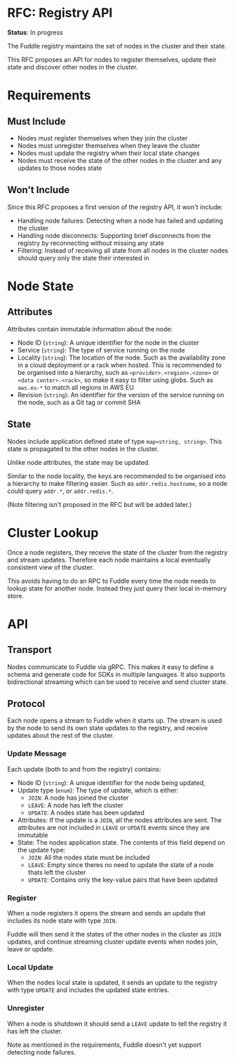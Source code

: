 # RFC: Registry API

**Status**: In progress

The Fuddle registry maintains the set of nodes in the cluster and their state.

This RFC proposes an API for nodes to register themselves, update their state
and discover other nodes in the cluster.

# Requirements

## Must Include
* Nodes must register themselves when they join the cluster
* Nodes must unregister themselves when they leave the cluster
* Nodes must update the registry when their local state changes
* Nodes must receive the state of the other nodes in the cluster and
any updates to those nodes state

## Won't Include
Since this RFC proposes a first version of the registry API, it won't include:
* Handling node failures: Detecting when a node has failed and updating the
cluster
* Handling node disconnects: Supporting brief disconnects from the registry
by reconnecting without missing any state
* Filtering: Instead of receiving all state from all nodes in the cluster nodes
should query only the state their interested in

# Node State

## Attributes
Attributes contain immutable information about the node:
* Node ID (`string`): A unique identifier for the node in the cluster
* Service (`string`): The type of service running on the node
* Locality (`string`): The location of the node. Such as the availability zone
in a cloud deployment or a rack when hosted. This is recommended to be organised
into a hierarchy, such as `<provider>.<region>.<zone>` or
`<data center>.<rack>`, so make it easy to filter using globs. Such as
`aws.eu-*` to match all regions in AWS EU
* Revision (`string`): An identifier for the version of the service running on
the node, such as a Git tag or commit SHA

## State
Nodes include application defined state of type `map<string, string>`. This
state is propagated to the other nodes in the cluster.

Unlike node attributes, the state may be updated.

Similar to the node locality, the keys are recommended to be organised into
a hierarchy to make filtering easier. Such as `addr.redis.hostname`, so a node
could query `addr.*`, or `addr.redis.*`.

(Note filtering isn't proposed in the RFC but will be added later.)

# Cluster Lookup
Once a node registers, they receive the state of the cluster from the registry
and stream updates. Therefore each node maintains a local eventually consistent
view of the cluster.

This avoids having to do an RPC to Fuddle every time the node needs to lookup
state for another node. Instead they just query their local in-memory store.

# API

## Transport
Nodes communicate to Fuddle via gRPC. This makes it easy to define a schema and
generate code for SDKs in multiple languages. It also supports bidirectional
streaming which can be used to receive and send cluster state.

## Protocol
Each node opens a stream to Fuddle when it starts up. The stream is used by
the node to send its own state updates to the registry, and receive updates
about the rest of the cluster.

### Update Message
Each update (both to and from the registry) contains:
* Node ID (`string`): A unique identifier for the node being updated,
* Update type (`enum`): The type of update, which is either:
	* `JOIN`: A node has joined the cluster
	* `LEAVE`: A node has left the cluster
	* `UPDATE`: A nodes state has been updated
* Attributes: If the update is a `JOIN`, all the nodes attributes are sent.
The attributes are not included in `LEAVE` or `UPDATE` events since they are
immutable
* State: The nodes application state. The contents of this field depend on the
update type:
	* `JOIN`: All the nodes state must be included
	* `LEAVE`: Empty since theres no need to update the state of a node thats
left the cluster
	* `UPDATE`: Contains only the key-value pairs that have been updated

### Register
When a node registers it opens the stream and sends an update that includes its
node state with type `JOIN`.

Fuddle will then send it the states of the other nodes in the cluster as
`JOIN` updates, and continue streaming cluster update events when nodes join,
leave or update.

### Local Update
When the nodes local state is updated, it sends an update to the registry with
type `UPDATE` and includes the updated state entries.

### Unregister
When a node is shutdown it should send a `LEAVE` update to tell the registry
it has left the cluster.

Note as mentioned in the requirements, Fuddle doesn't yet support detecting node
failures.
